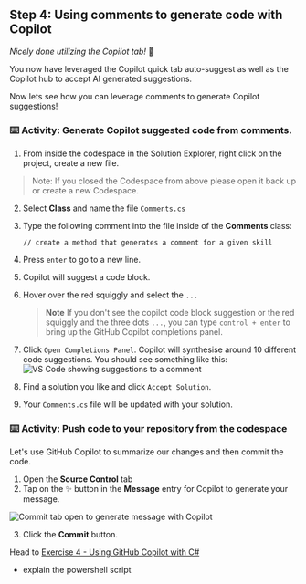 ## Step 4: Using comments to generate code with Copilot

_Nicely done utilizing the Copilot tab!_ :partying_face:

You now have leveraged the Copilot quick tab auto-suggest as well as the Copilot hub to accept AI generated suggestions.

Now lets see how you can leverage comments to generate Copilot suggestions!

### ⌨️ Activity: Generate Copilot suggested code from comments.

1. From inside the codespace in the Solution Explorer, right click on the project, create a new file. 

> Note: If you closed the Codespace from above please open it back up or create a new Codespace.

2. Select **Class** and name the file `Comments.cs`
3. Type the following comment into the file inside of the **Comments** class:
   ```
   // create a method that generates a comment for a given skill
   ```
4. Press `enter` to go to a new line.
5. Copilot will suggest a code block.
6. Hover over the red squiggly and select the `...`

   > **Note**
   > If you don't see the copilot code block suggestion or the red squiggly and the three dots `...`, you can type `control + enter` to bring up the GitHub Copilot completions panel.

7. Click `Open Completions Panel`. Copilot will synthesise around 10 different code suggestions. You should see something like this:
   ![VS Code showing suggestions to a comment](./img/4-copilot-comment-0.png)
8. Find a solution you like and click `Accept Solution`.
9. Your `Comments.cs` file will be updated with your solution.

### ⌨️ Activity: Push code to your repository from the codespace

Let's use GitHub Copilot to summarize our changes and then commit the code. 

1. Open the **Source Control** tab
2. Tap on the ✨ button in the **Message** entry for Copilot to generate your message.

![Commit tab open to generate message with Copilot](img/2-skills-commit.png)

3. Click the **Commit** button.

Head to [Exercise 4 - Using GitHub Copilot with C#](../../04-Using-GitHub-Copilot-with-CSharp/README.md)

+ explain the powershell script
